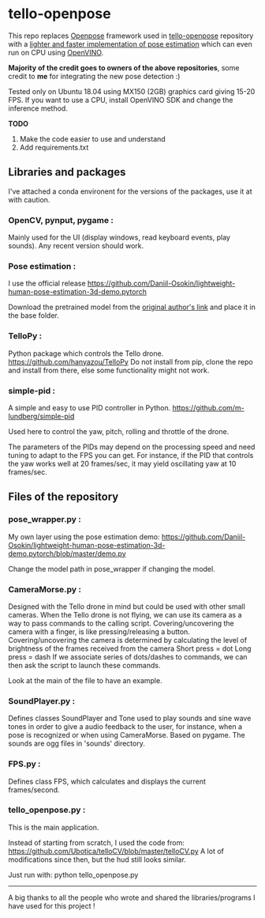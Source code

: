 # tello-openpose
This repo replaces [Openpose](https://github.com/CMU-Perceptual-Computing-Lab/openpose) framework used in [tello-openpose](https://github.com/katphlab/tello-openpose) repository with a [lighter and faster implementation of pose estimation](https://github.com/Daniil-Osokin/lightweight-human-pose-estimation-3d-demo.pytorch) which can even run on CPU using [OpenVINO](https://software.intel.com/en-us/openvino-toolkit).

**Majority of the credit goes to owners of the above repositories**, some credit to **me** for integrating the new pose detection :)

Tested only on Ubuntu 18.04 using MX150 (2GB) graphics card giving 15-20 FPS. If you want to use a CPU, install OpenVINO SDK and change the inference method.

**TODO**
1. Make the code easier to use and understand 
2. Add requirements.txt 

## Libraries and packages
I've attached a conda environent for the versions of the packages, use it at with caution.

### OpenCV, pynput, pygame : 
Mainly used for the UI (display windows, read keyboard events, play sounds). Any recent version should work.

### Pose estimation :
I use the official release https://github.com/Daniil-Osokin/lightweight-human-pose-estimation-3d-demo.pytorch

Download the pretrained model from the [original author's link](https://drive.google.com/file/d/1niBUbUecPhKt3GyeDNukobL4OQ3jqssH/view?usp=sharing) and place it in the base folder.

### TelloPy :
Python package which controls the Tello drone.
https://github.com/hanyazou/TelloPy
Do not install from pip, clone the repo and install from there, else some functionality might not work.

### simple-pid :
A simple and easy to use PID controller in Python.
https://github.com/m-lundberg/simple-pid

Used here to control the yaw, pitch, rolling and throttle of the drone. 

The parameters of the PIDs may depend on the processing speed and need tuning to adapt to the FPS you can get. For instance, if the PID that controls the yaw works well at 20 frames/sec, it may yield oscillating yaw at 10 frames/sec.  

## Files of the repository

### pose_wrapper.py :
My own layer using the pose estimation demo: https://github.com/Daniil-Osokin/lightweight-human-pose-estimation-3d-demo.pytorch/blob/master/demo.py

Change the model path in pose_wrapper if changing the model.

### CameraMorse.py :

Designed with the Tello drone in mind but could be used with other small cameras.
When the Tello drone is not flying, we can use its camera as a way to pass commands to the calling script.
Covering/uncovering the camera with a finger, is like pressing/releasing a button. 
Covering/uncovering the camera is determined by calculating the level of brightness of the frames received from the camera
Short press = dot
Long press = dash
If we associate series of dots/dashes to commands, we can then ask the script to launch these commands.

Look at the main of the file to have an example.

### SoundPlayer.py :
Defines classes SoundPlayer and Tone used to play sounds and sine wave tones in order to give a audio feedback to the user, for instance, when a pose is recognized or when using CameraMorse. Based on pygame. The sounds are ogg files in 'sounds' directory.

### FPS.py :
Defines class FPS, which calculates and displays the current frames/second.

### tello_openpose.py :
This is the main application. 

Instead of starting from scratch, I used the code from: https://github.com/Ubotica/telloCV/blob/master/telloCV.py A lot of modifications since then, but the hud still looks similar.

Just run with:
python tello_openpose.py

-----
A big thanks to all the people who wrote and shared the libraries/programs I have used for this project !






